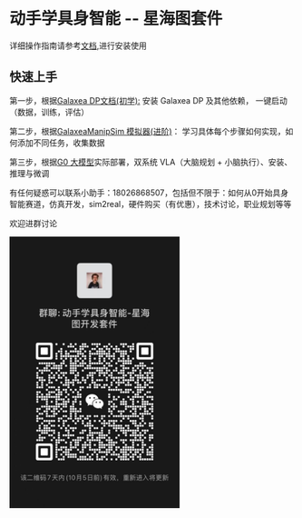 # 动手学具身智能 -- 星海图套件

详细操作指南请参考[文档](https://open-galaxea.github.io/Doc/),进行安装使用

## 快速上手
第一步，根据[Galaxea DP文档(初学):](https://open-galaxea.github.io/Doc/galaxea_dp/) 安装 Galaxea DP 及其他依赖， 一键启动（数据，训练，评估）

第二步，根据[GalaxeaManipSim 模拟器(进阶)](https://open-galaxea.github.io/Doc/galaxea_manipsim/)： 学习具体每个步骤如何实现，如何添加不同任务，收集数据

第三步，根据[G0 大模型](https://open-galaxea.github.io/Doc/g0/)实际部署，双系统 VLA（大脑规划 + 小脑执行）、安装、推理与微调


有任何疑惑可以联系小助手：18026868507，包括但不限于：如何从0开始具身智能赛道，仿真开发，sim2real，硬件购买（有优惠），技术讨论，职业规划等等

欢迎进群讨论

<img src="assets/wechat.jpg" alt="wechat" width="300"/>


